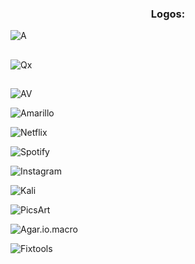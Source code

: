 <h3 align="center">Logos:</h2>

![A](https://github.com/QxAngel/QxAngel/assets/136937878/0641c6ac-b563-4564-ab90-ac9d3656e21c)
<h2></h2>

![Qx](https://github.com/QxAngel/QxAngel/assets/136937878/76fcb720-7ae8-4e55-9327-7a07ea17abdf)
<h2></h2>

![AV](https://github.com/QxAngel/QxAngel/assets/136937878/0fea5dd0-418d-4337-896b-4bf7525baa51)

![Amarillo](https://github.com/QxAngel/QxAngel/assets/136937878/5add8513-66fe-41fe-bd82-7dd9ed45c563)

![Netflix](https://github.com/QxAngel/QxAngel/assets/136937878/10bf1b23-77d2-4183-9e65-a66d5f9c6420)

![Spotify](https://github.com/QxAngel/QxAngel/assets/136937878/7f230d8a-ea1a-4242-956d-455c18e46102)

![Instagram](https://github.com/QxAngel/QxAngel/assets/136937878/7ea47326-6e0f-4dd2-969d-f12c52a8533e)

![Kali](https://github.com/QxAngel/QxAngel/assets/136937878/9ec5e1f9-24b9-4c7e-93b3-f25ec0e5a48d)

![PicsArt](https://github.com/QxAngel/QxAngel/assets/136937878/4f53d7fe-18a1-4dac-a939-2f9654293ba0)

![Agar.io.macro](https://github.com/QxAngel/QxAngel/assets/136937878/5bd3b5a4-c162-4d3f-bdf6-2f16845a07bb)

![Fixtools](https://github.com/QxAngel/QxAngel/assets/136937878/2c5ddaae-5742-46a4-8040-52622405ee1e)

